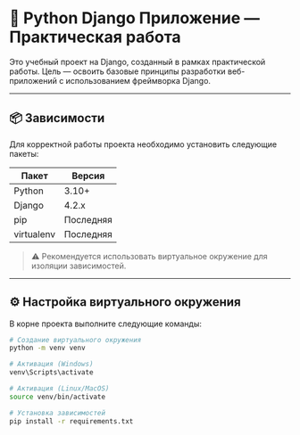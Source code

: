 # 🐍 Python Django Приложение — Практическая работа

Это учебный проект на Django, созданный в рамках практической работы. Цель — освоить базовые принципы разработки веб-приложений с использованием фреймворка Django.

---

## 📦 Зависимости

Для корректной работы проекта необходимо установить следующие пакеты:

| Пакет        | Версия     |
|--------------|------------|
| Python       | 3.10+      |
| Django       | 4.2.x      |
| pip          | Последняя  |
| virtualenv   | Последняя  |

> ⚠️ Рекомендуется использовать виртуальное окружение для изоляции зависимостей.

---

## ⚙️ Настройка виртуального окружения

В корне проекта выполните следующие команды:

```bash
# Создание виртуального окружения
python -m venv venv

# Активация (Windows)
venv\Scripts\activate

# Активация (Linux/MacOS)
source venv/bin/activate

# Установка зависимостей
pip install -r requirements.txt
